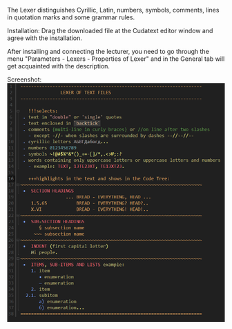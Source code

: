 The Lexer distinguishes Cyrillic, Latin, numbers, symbols, comments, lines in quotation marks and some grammar rules.

Installation: 
Drag the downloaded file at the Cudatext editor window and agree with the installation.


After installing and connecting the lecturer, you need to go through the menu "Parameters - Lexers - Properties of Lexer" and in the General tab will get acquainted with the description.

Screenshot:
![Screenshot](https://github.com/Ven1310/CudaText_Text_Ruber-ru/blob/main/screenshot.png)
